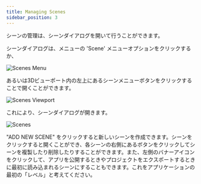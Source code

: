 ```yaml
---
title: Managing Scenes
sidebar_position: 3
---
```


シーンの管理は、シーンダイアログを開いて行うことができます。

シーンダイアログは、メニューの 'Scene' メニューオプションをクリックするか、

![Scenes Menu][1]

あるいは3Dビューポート内の左上にあるシーンメニューボタンをクリックすることで開くことができます。

![Scenes Viewport][2]

これにより、シーンダイアログが開きます。

![Scenes][3]

"ADD NEW SCENE" をクリックすると新しいシーンを作成できます。シーンをクリックすると開くことができ、各シーンの右側にあるボタンをクリックしてシーンを複製したり削除したりすることができます。また、左側のバナーアイコンをクリックして、アプリを公開するときやプロジェクトをエクスポートするときに最初に読み込まれるシーンにすることもできます。これをアプリケーションの最初の「レベル」と考えてください。

[1]: /images/user-manual/scenes/managing-scenes/scenes-menu.jpg
[2]: /images/user-manual/scenes/managing-scenes/scenes-viewport.jpg
[3]: /images/user-manual/scenes/managing-scenes/scenes.jpg
